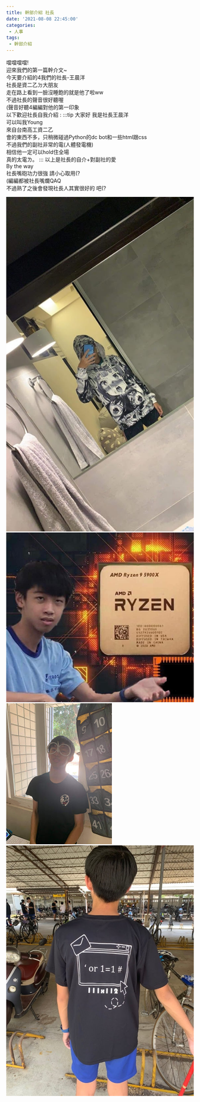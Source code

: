 ```yaml
---
title: 幹部介紹 社長
date: '2021-08-08 22:45:00'
categories:
 - 人事
tags:
 - 幹部介紹
---
```



噹噹噹噹!\
迎來我們的第一篇幹介文~\
今天要介紹的4我們的社長-王晨洋\
社長是資二乙ㄉ大朋友\
走在路上看到一臉沒睡飽的就是他了啦ww\
不過社長的聲音很好聽喔\
(聲音好聽4編編對他的第一印象\
以下歡迎社長自我介紹 :
:::tip
大家好 我是社長王晨洋\
可以叫我Young\
來自台南高工資二乙\
會的東西不多，只稍微碰過Python的dc bot和一些html跟css\
不過我們的副社非常的電(人體發電機)\
相信他一定可以hold住全場\
真的太電ㄌ。
:::
以上是社長的自介+對副社的愛\
By the way\
社長嘴砲功力很強 請小心取用(?\
(編編都被社長嘴爛QAQ\
不過熟了之後會發現社長人其實很好的 吧(?

![](../img/y/1.jpg)
![](../img/y/2.jpg)
![](../img/y/3.jpg)
![](../img/y/4.jpg)